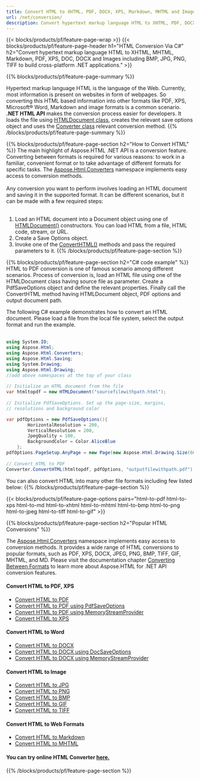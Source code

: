 ```yaml
---
title: Convert HTML to XHTML, PDF, DOCX, XPS, Markdown, MHTML and Images Using C#
url: /net/conversion/
description: Convert hypertext markup language HTML to XHTML, PDF, DOCX, XPS, Markdown, MHTML and Images with few lines of C# code via .NET library.
---
```


{{< blocks/products/pf/feature-page-wrap >}}
{{< blocks/products/pf/feature-page-header h1="HTML Conversion Via C#" h2="Convert hypertext markup language HTML to XHTML, MHTML, Markdown, PDF, XPS, DOC, DOCX and Images including BMP, JPG, PNG, TIFF to build cross-platform .NET applications." >}}

{{% blocks/products/pf/feature-page-summary %}}

Hypertext markup language HTML is the language of the Web. Currently, most information is present on websites in form of webpages. So converting this HTML based information into other formats like PDF, XPS, Microsoft® Word, Markdown and image formats is a common scenario. **.NET HTML API** makes the conversion process easier for developers. It loads the file using [HTMLDocument class](https://apireference.aspose.com/html/net/aspose.html/htmldocument), creates the relevant save options object and uses the [Converter class](https://apireference.aspose.com/html/net/aspose.html.converters/converter) relevant conversion method.
{{% /blocks/products/pf/feature-page-summary  %}}

{{% blocks/products/pf/feature-page-section  h2="How to Convert HTML" %}}
The main highlight of Aspose.HTML .NET API is a conversion feature. Converting between formats is required for various reasons: to work in a familiar, convenient format or to take advantage of different formats for specific tasks. The [Aspose.Html.Converters](https://apireference.aspose.com/html/net/aspose.html.converters) namespace implements easy access to conversion methods. </br></br>
Any conversion you want to perform involves loading an HTML document and saving it in the supported format. It can be different scenarios, but it can be made with a few required steps:</br></br>
1. Load an HTML document into a Document object using one of [HTMLDocument()](https://apireference.aspose.com/html/net/aspose.html/htmldocument) constructors. You can load HTML from a file, HTML code, stream, or URL.</br>
2. Create a Save Options object.</br>
3. Invoke one of the [ConvertHTML()](https://apireference.aspose.com/html/net/aspose.html.converters/converter/methods/converthtml/index) methods and pass the required parameters to it.
{{% /blocks/products/pf/feature-page-section %}}

{{% blocks/products/pf/feature-page-section  h2="C# code example" %}}
HTML to PDF conversion is one of famous scenario among different scenarios. Process of conversion is, load an HTML file using one of the HTMLDocument class having source file as parameter. Create a PdfSaveOptions object and define the relevant properties. Finally call the ConvertHTML method having HTMLDocument object, PDF options and output document path.

The following C# example demonstrates how to convert an HTML document. Please load a file from the local file system, select the output format and run the example. </br></br>

```cs
using System.IO;
using Aspose.Html;
using Aspose.Html.Converters;
using Aspose.Html.Saving;
using System.Drawing;
using Aspose.Html.Drawing;
//add above namespaces at the top of your class
    
// Initialize an HTML document from the file
var htmltopdf = new HTMLDocument("sourcefilewithpath.html");
    
// Initialize PdfSaveOptions. Set up the page-size, margins, 
// resolutions and background color 

var pdfOptions = new PdfSaveOptions(){                
        HorizontalResolution = 200,
        VerticalResolution = 200,
        JpegQuality = 100,
        BackgroundColor = Color.AliceBlue                
    };
pdfOptions.PageSetup.AnyPage = new Page(new Aspose.Html.Drawing.Size(600, 300), new Margin(20, 10, 10, 10));     
    
// Convert HTML to PDF
Converter.ConvertHTML(htmltopdf, pdfOptions, "outputfilewithpath.pdf");
```
You can also convert HTML into many other file formats including few listed below:
{{% /blocks/products/pf/feature-page-section %}}

{{< blocks/products/pf/feature-page-options pairs="html-to-pdf html-to-xps html-to-md html-to-xhtml html-to-mhtml html-to-bmp html-to-png html-to-jpeg html-to-tiff html-to-gif" >}}


{{% blocks/products/pf/feature-page-section  h2="Popular HTML Conversions" %}}

The [Aspose.Html.Converters](https://apireference.aspose.com/html/net/aspose.html.converters) namespace implements easy access to conversion methods. It provides a wide range of HTML conversions to popular formats, such as PDF, XPS, DOCX, JPEG, PNG, BMP, TIFF, GIF, MHTML, and MD. Please visit the documentation chapter [Converting Between Formats](https://docs.aspose.com/html/net/converting-between-formats/) to learn more about Aspose.HTML for .NET API conversion features.

<div class="row">
	<div class="col-md-3">
		<h4>Convert HTML to PDF, XPS</h4>				
		<ul>
			<li><a href="/html/net/converting-between-formats/html-to-pdf/">Convert HTML to PDF</a></li>
			<li><a href="/html/net/converting-between-formats/html-to-pdf/#convert-html-to-pdf-using-pdfsaveoptions">Convert HTML to PDF using PdfSaveOptions</a></li>
			<li><a href="/html/net/converting-between-formats/html-to-pdf/#output-stream-providers">Convert HTML to PDF using MemoryStreamProvider</a></li>
			<li><a href="/html/net/converting-between-formats/html-to-xps/">Convert HTML to XPS</a></li>					
		</ul>
	</div>
	<div class="col-md-3">
		<h4>Convert HTML to Word</h4>	
		<ul>
			<li><a href="/html/net/converting-between-formats/html-to-docx/">Convert HTML to DOCX</a></li>
			<li><a href="/html/net/converting-between-formats/html-to-docx/#convert-html-to-docx-using-docsaveoptions">Convert HTML to DOCX using DocSaveOptions</a></li>
			<li><a href="/html/net/converting-between-formats/html-to-docx/#output-stream-providers">Convert HTML to DOCX using MemoryStreamProvider</a></li>
	</div>
	<div class="col-md-3">
		<h4>Convert HTML to Image</h4>	
		</ul>
		<ul>
			<li><a href="/html/net/converting-between-formats/html-to-jpg/">Convert HTML to JPG</a></li>
			<li><a href="/html/net/converting-between-formats/html-to-png/">Convert HTML to PNG</a></li>
			<li><a href="/html/net/converting-between-formats/html-to-bmp/">Convert HTML to BMP</a></li>
			<li><a href="/html/net/converting-between-formats/html-to-gif/">Convert HTML to GIF</a></li>
			<li><a href="/html/net/converting-between-formats/html-to-tiff/">Convert HTML to TIFF</a></li>						
		</ul>
	</div>
	<div class="col-md-3">
		<h4>Convert HTML to Web Formats</h4>
		<ul>
			<li><a href="/html/net/converting-between-formats/html-to-markdown/">Convert HTML to Markdown</a></li>
			<li><a href="/html/net/converting-between-formats/html-to-mhtml/">Convert HTML to MHTML</a></li>			
		</ul>
	</div>	
</div>

 <h4 >
You can try online HTML Converter 
    <a href="https://products.aspose.app/html/conversion/html" rel="opener noopener noreferrer" target="_blank"> 
     here.
    </a>
    </h4>

{{% /blocks/products/pf/feature-page-section %}}
